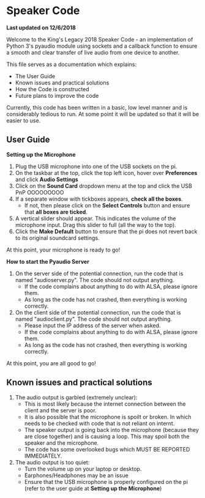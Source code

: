 # Speaker Code
**Last updated on 12/6/2018**

Welcome to the King's Legacy 2018 Speaker Code - an implementation of Python 3's pyaudio module using sockets and a callback function to ensure a smooth and clear transfer of live audio from one device to another.

This file serves as a documentation which explains:
* The User Guide
* Known issues and practical solutions
* How the Code is constructed
* Future plans to improve the code

Currently, this code has been written in a basic, low level manner and is considerably tedious to run. At some point it will be updated so that it will be easier to use.
## User Guide
**Setting up the Microphone**
1. Plug the USB microphone into one of the USB sockets on the pi.
2. On the taskbar at the top, click the top left icon, hover over **Preferences** and click **Audio Settings**
3. Click on the **Sound Card** dropdown menu at the top and click the USB PnP OOOOOOOOO
4. If a separate window with tickboxes appears, **check all the boxes**.
	* If not, then please click on the **Select Controls** button and ensure that **all boxes are ticked**.
5. A vertical slider should appear. This indicates the volume of the microphone input. Drag this slider to full (all the way to the top).
6. Click the **Make Default** button to ensure that the pi does not revert back to its original soundcard settings.

At this point, your microphone is ready to go!

**How to start the Pyaudio Server**
1. On the server side of the potential connection, run the code that is named "audioserver.py". The code should not output anything.
	- If the code complains about anything to do with ALSA, please ignore them.
	- As long as the code has not crashed, then everything is working correctly.
2. On the client side of the potential connection, run the code that is named "audioclient.py". The code should not output anything.
	- Please input the IP address of the server when asked.
	- If the code complains about anything to do with ALSA, please ignore them.
	- As long as the code has not crashed, then everything is working correctly.

At this point, you are all good to go!

## Known issues and practical solutions
1. The audio output is garbled (extremely unclear):
	- This is most likely because the internet connection between the client and the server is poor.
	- It is also possible that the microphone is spoilt or broken. In which needs to be checked with code that is not reliant on internt.
	- The speaker output is going back into the microphone (because they are close together) and is causing a loop. This may spoil both the speaker and the microphone.
	- The code has some overlooked bugs which MUST BE REPORTED IMMEDIATELY.
2. The audio output is too quiet:
	- Turn the volume up on your laptop or desktop.
	- Earphones/Headphones may be an issue
	- Ensure that the USB microphone is properly configured on the pi (refer to the user guide at **Setting up the Microphone**)

